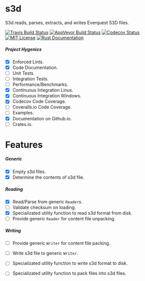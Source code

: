 # s3d
S3d reads, parses, extracts, and writes Everquest S3D files.

[![Travis Build Status](https://travis-ci.org/scriptandcompile/s3d.svg?]branch=master)](https://travis-ci.org/addtheice/s3d) [![AppVeyor Build Status](https://ci.appveyor.com/api/projects/status/cws0gxh623w7tt76?svg=true)](https://ci.appveyor.com/project/scriptandcompile/s3d) [![Codecov Status](https://codecov.io/gh/scriptandcompile/s3d/branch/master/graph/badge.svg)](https://codecov.io/gh/scriptandcompile/s3d) [![MIT License](https://img.shields.io/github/license/mashape/apistatus.svg)](https://github.com/scriptandcompile/s3d/blob/master/LICENSE-MIT) [![Rust Documentation](https://img.shields.io/badge/rust-documentation-blue.svg)](https://scriptandcompile.github.io/s3d)


##### Project Hygenics
- [x] Enforced Lints.
- [x] Code Documentation.
- [ ] Unit Tests.
- [ ] Integration Tests.
- [ ] Performance/Benchmarks.
- [x] Continuous Integration Linux.
- [x] Continuous Integration Windows.
- [x] Codecov Code Coverage.
- [ ] Coveralls.io Code Coverage.
- [ ] Examples.
- [x] Documentation on Github.io.
- [ ] Crates.io.

# Features

  ##### Generic
  - [x] Empty s3d files.
  - [x] Determine the contents of s3d file.
  
  ##### Reading
  - [x] Read/Parse from generic `Reader`s.
  - [ ] Validate checksum on loading.
  - [x] Specializated utility function to read s3d format from disk.
  - [ ] Provide generic `Reader` for content file unpacking.

  ##### Writing
  - [ ] Provide generic `Writer` for content file packing.
  - [ ] Write s3d file to generic `Writer`.
  - [ ] Specializated utility function to write s3d format to disk.
  - [ ] Specializated utility function to pack files into s3d files.


